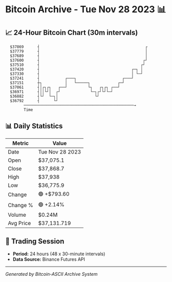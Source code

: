 # Bitcoin Archive - Tue Nov 28 2023 📊

## 📈 24-Hour Bitcoin Chart (30m intervals)

```
  $37869      ┤                                              ┌ 
  $37779      ┤                                              │ 
  $37689      ┤                                              │ 
  $37600      ┤                                             ┌┘ 
  $37510      ┤                                            ┌┘  
  $37420      ┤                                        ┌─┐ │   
  $37330      ┤                                        │ └─┘   
  $37241      ┤           ┌───┐                    ┌───┘       
  $37151      ┼┐          │   └─────┐            ┌─┘           
  $37061      ┤│┌┐┌┐   ┌──┘         └┐   ┌┐┌┐ ┌──┘             
  $36971      ┤││└┘│  ┌┘             └─┐┌┘└┘└─┘                
  $36882      ┤└┘  └─┐│                └┘                      
  $36792      ┤      └┘                                        
        ────────────────────────────────────────────────→
        Time
```

## 📊 Daily Statistics

| Metric | Value |
|--------|-------|
| Date | Tue Nov 28 2023 |
| Open | $37,075.1 |
| Close | $37,868.7 |
| High | $37,938 |
| Low | $36,775.9 |
| Change | 🟢 +$793.60 |
| Change % | 🟢 +2.14% |
| Volume | $0.24M |
| Avg Price | $37,131.719 |

## 📅 Trading Session

- **Period:** 24 hours (48 x 30-minute intervals)
- **Data Source:** Binance Futures API

---
*Generated by Bitcoin-ASCII Archive System*
